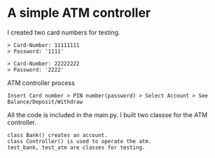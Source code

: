 # A simple ATM controller

I created two card numbers for testing.
    
    > Card-Number: 11111111   
    > Password: '1111'

    > Card-Number: 22222222   
    > Password: '2222'

ATM controller process

    Insert Card number > PIN number(password) > Select Account > See Balance/Deposit/Withdraw


All the code is included in the main.py. I built two classse for the ATM controller.

    class Bank() creates an account.
    class Controller() is used to operate the atm.
    test_bank, test_atm are classes for testing.
